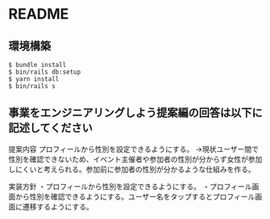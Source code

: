 # README

## 環境構築
```
$ bundle install
$ bin/rails db:setup
$ yarn install
$ bin/rails s
```

## 事業をエンジニアリングしよう提案編の回答は以下に記述してください
提案内容
プロフィールから性別を設定できるようにする。
→現状ユーザー間で性別を確認できないため、イベント主催者や参加者の性別が分からず女性が参加しにくいと考えられる。参加前に参加者の性別が分かるような仕組みを作る。

実装方針
・プロフィールから性別を設定できるようにする。
・プロフィール画面から性別を確認できるようにする。ユーザー名をタップするとプロフィール画面に遷移するようにする。